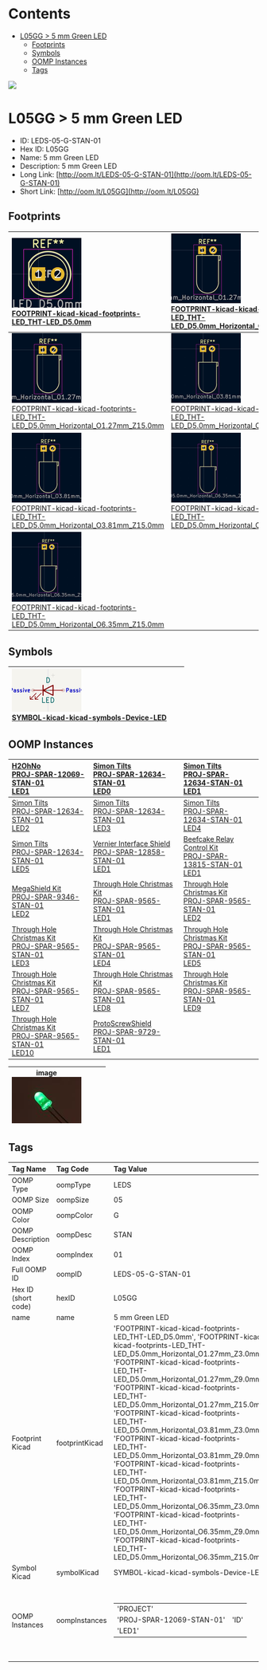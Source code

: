 



Contents
========

* [L05GG > 5 mm Green LED](#l05gg--5-mm-green-led)
	* [Footprints](#footprints)
	* [Symbols](#symbols)
	* [OOMP Instances](#oomp-instances)
	* [Tags](#tags)
  
![][im]
# L05GG > 5 mm Green LED

- ID: LEDS-05-G-STAN-01
- Hex ID: L05GG
- Name: 5 mm Green LED
- Description: 5 mm Green LED
- Long Link: [http://oom.lt/LEDS-05-G-STAN-01](http://oom.lt/LEDS-05-G-STAN-01)
- Short Link: [http://oom.lt/L05GG](http://oom.lt/L05GG)

## Footprints
  

|[![](https://raw.githubusercontent.com/oomlout/oomlout_OOMP_eda_V2/main/FOOTPRINT/kicad/kicad-footprints/LED_THT/LED_D5.0mm/image_140.png)<br>FOOTPRINT-kicad-kicad-footprints-LED_THT-LED_D5.0mm](https://github.com/oomlout/oomlout_OOMP_eda_V2/tree/main/FOOTPRINT/kicad/kicad-footprints/LED_THT/LED_D5.0mm/)|[![](https://raw.githubusercontent.com/oomlout/oomlout_OOMP_eda_V2/main/FOOTPRINT/kicad/kicad-footprints/LED_THT/LED_D5.0mm_Horizontal_O1.27mm_Z3.0mm/image_140.png)<br>FOOTPRINT-kicad-kicad-footprints-LED_THT-LED_D5.0mm_Horizontal_O1.27mm_Z3.0mm](https://github.com/oomlout/oomlout_OOMP_eda_V2/tree/main/FOOTPRINT/kicad/kicad-footprints/LED_THT/LED_D5.0mm_Horizontal_O1.27mm_Z3.0mm/)|[![](https://raw.githubusercontent.com/oomlout/oomlout_OOMP_eda_V2/main/FOOTPRINT/kicad/kicad-footprints/LED_THT/LED_D5.0mm_Horizontal_O1.27mm_Z9.0mm/image_140.png)<br>FOOTPRINT-kicad-kicad-footprints-LED_THT-LED_D5.0mm_Horizontal_O1.27mm_Z9.0mm](https://github.com/oomlout/oomlout_OOMP_eda_V2/tree/main/FOOTPRINT/kicad/kicad-footprints/LED_THT/LED_D5.0mm_Horizontal_O1.27mm_Z9.0mm/)|
| :--- | :--- | :--- |
|[![](https://raw.githubusercontent.com/oomlout/oomlout_OOMP_eda_V2/main/FOOTPRINT/kicad/kicad-footprints/LED_THT/LED_D5.0mm_Horizontal_O1.27mm_Z15.0mm/image_140.png)<br>FOOTPRINT-kicad-kicad-footprints-LED_THT-LED_D5.0mm_Horizontal_O1.27mm_Z15.0mm](https://github.com/oomlout/oomlout_OOMP_eda_V2/tree/main/FOOTPRINT/kicad/kicad-footprints/LED_THT/LED_D5.0mm_Horizontal_O1.27mm_Z15.0mm/)|[![](https://raw.githubusercontent.com/oomlout/oomlout_OOMP_eda_V2/main/FOOTPRINT/kicad/kicad-footprints/LED_THT/LED_D5.0mm_Horizontal_O3.81mm_Z3.0mm/image_140.png)<br>FOOTPRINT-kicad-kicad-footprints-LED_THT-LED_D5.0mm_Horizontal_O3.81mm_Z3.0mm](https://github.com/oomlout/oomlout_OOMP_eda_V2/tree/main/FOOTPRINT/kicad/kicad-footprints/LED_THT/LED_D5.0mm_Horizontal_O3.81mm_Z3.0mm/)|[![](https://raw.githubusercontent.com/oomlout/oomlout_OOMP_eda_V2/main/FOOTPRINT/kicad/kicad-footprints/LED_THT/LED_D5.0mm_Horizontal_O3.81mm_Z9.0mm/image_140.png)<br>FOOTPRINT-kicad-kicad-footprints-LED_THT-LED_D5.0mm_Horizontal_O3.81mm_Z9.0mm](https://github.com/oomlout/oomlout_OOMP_eda_V2/tree/main/FOOTPRINT/kicad/kicad-footprints/LED_THT/LED_D5.0mm_Horizontal_O3.81mm_Z9.0mm/)|
|[![](https://raw.githubusercontent.com/oomlout/oomlout_OOMP_eda_V2/main/FOOTPRINT/kicad/kicad-footprints/LED_THT/LED_D5.0mm_Horizontal_O3.81mm_Z15.0mm/image_140.png)<br>FOOTPRINT-kicad-kicad-footprints-LED_THT-LED_D5.0mm_Horizontal_O3.81mm_Z15.0mm](https://github.com/oomlout/oomlout_OOMP_eda_V2/tree/main/FOOTPRINT/kicad/kicad-footprints/LED_THT/LED_D5.0mm_Horizontal_O3.81mm_Z15.0mm/)|[![](https://raw.githubusercontent.com/oomlout/oomlout_OOMP_eda_V2/main/FOOTPRINT/kicad/kicad-footprints/LED_THT/LED_D5.0mm_Horizontal_O6.35mm_Z3.0mm/image_140.png)<br>FOOTPRINT-kicad-kicad-footprints-LED_THT-LED_D5.0mm_Horizontal_O6.35mm_Z3.0mm](https://github.com/oomlout/oomlout_OOMP_eda_V2/tree/main/FOOTPRINT/kicad/kicad-footprints/LED_THT/LED_D5.0mm_Horizontal_O6.35mm_Z3.0mm/)|[![](https://raw.githubusercontent.com/oomlout/oomlout_OOMP_eda_V2/main/FOOTPRINT/kicad/kicad-footprints/LED_THT/LED_D5.0mm_Horizontal_O6.35mm_Z9.0mm/image_140.png)<br>FOOTPRINT-kicad-kicad-footprints-LED_THT-LED_D5.0mm_Horizontal_O6.35mm_Z9.0mm](https://github.com/oomlout/oomlout_OOMP_eda_V2/tree/main/FOOTPRINT/kicad/kicad-footprints/LED_THT/LED_D5.0mm_Horizontal_O6.35mm_Z9.0mm/)|
|[![](https://raw.githubusercontent.com/oomlout/oomlout_OOMP_eda_V2/main/FOOTPRINT/kicad/kicad-footprints/LED_THT/LED_D5.0mm_Horizontal_O6.35mm_Z15.0mm/image_140.png)<br>FOOTPRINT-kicad-kicad-footprints-LED_THT-LED_D5.0mm_Horizontal_O6.35mm_Z15.0mm](https://github.com/oomlout/oomlout_OOMP_eda_V2/tree/main/FOOTPRINT/kicad/kicad-footprints/LED_THT/LED_D5.0mm_Horizontal_O6.35mm_Z15.0mm/)|||

## Symbols
  

|[![](https://raw.githubusercontent.com/oomlout/oomlout_OOMP_eda_V2/main/SYMBOL/kicad/kicad-symbols/Device/LED/image_140.png)<br>SYMBOL-kicad-kicad-symbols-Device-LED](https://github.com/oomlout/oomlout_OOMP_eda_V2/tree/main/SYMBOL/kicad/kicad-symbols/Device/LED/)|||
| :--- | :--- | :--- |

## OOMP Instances
  

|[H2OhNo<br>PROJ-SPAR-12069-STAN-01<br>LED1](https://github.com/oomlout/oomlout_OOMP_projects_V2/tree/main/PROJ/SPAR/12069/STAN/01/)|[Simon Tilts<br>PROJ-SPAR-12634-STAN-01<br>LED0](https://github.com/oomlout/oomlout_OOMP_projects_V2/tree/main/PROJ/SPAR/12634/STAN/01/)|[Simon Tilts<br>PROJ-SPAR-12634-STAN-01<br>LED1](https://github.com/oomlout/oomlout_OOMP_projects_V2/tree/main/PROJ/SPAR/12634/STAN/01/)|
| :--- | :--- | :--- |
|[Simon Tilts<br>PROJ-SPAR-12634-STAN-01<br>LED2](https://github.com/oomlout/oomlout_OOMP_projects_V2/tree/main/PROJ/SPAR/12634/STAN/01/)|[Simon Tilts<br>PROJ-SPAR-12634-STAN-01<br>LED3](https://github.com/oomlout/oomlout_OOMP_projects_V2/tree/main/PROJ/SPAR/12634/STAN/01/)|[Simon Tilts<br>PROJ-SPAR-12634-STAN-01<br>LED4](https://github.com/oomlout/oomlout_OOMP_projects_V2/tree/main/PROJ/SPAR/12634/STAN/01/)|
|[Simon Tilts<br>PROJ-SPAR-12634-STAN-01<br>LED5](https://github.com/oomlout/oomlout_OOMP_projects_V2/tree/main/PROJ/SPAR/12634/STAN/01/)|[Vernier Interface Shield<br>PROJ-SPAR-12858-STAN-01<br>LED1](https://github.com/oomlout/oomlout_OOMP_projects_V2/tree/main/PROJ/SPAR/12858/STAN/01/)|[Beefcake Relay Control Kit<br>PROJ-SPAR-13815-STAN-01<br>LED1](https://github.com/oomlout/oomlout_OOMP_projects_V2/tree/main/PROJ/SPAR/13815/STAN/01/)|
|[MegaShield Kit<br>PROJ-SPAR-9346-STAN-01<br>LED2](https://github.com/oomlout/oomlout_OOMP_projects_V2/tree/main/PROJ/SPAR/9346/STAN/01/)|[Through Hole Christmas Kit<br>PROJ-SPAR-9565-STAN-01<br>LED1](https://github.com/oomlout/oomlout_OOMP_projects_V2/tree/main/PROJ/SPAR/9565/STAN/01/)|[Through Hole Christmas Kit<br>PROJ-SPAR-9565-STAN-01<br>LED2](https://github.com/oomlout/oomlout_OOMP_projects_V2/tree/main/PROJ/SPAR/9565/STAN/01/)|
|[Through Hole Christmas Kit<br>PROJ-SPAR-9565-STAN-01<br>LED3](https://github.com/oomlout/oomlout_OOMP_projects_V2/tree/main/PROJ/SPAR/9565/STAN/01/)|[Through Hole Christmas Kit<br>PROJ-SPAR-9565-STAN-01<br>LED4](https://github.com/oomlout/oomlout_OOMP_projects_V2/tree/main/PROJ/SPAR/9565/STAN/01/)|[Through Hole Christmas Kit<br>PROJ-SPAR-9565-STAN-01<br>LED5](https://github.com/oomlout/oomlout_OOMP_projects_V2/tree/main/PROJ/SPAR/9565/STAN/01/)|
|[Through Hole Christmas Kit<br>PROJ-SPAR-9565-STAN-01<br>LED7](https://github.com/oomlout/oomlout_OOMP_projects_V2/tree/main/PROJ/SPAR/9565/STAN/01/)|[Through Hole Christmas Kit<br>PROJ-SPAR-9565-STAN-01<br>LED8](https://github.com/oomlout/oomlout_OOMP_projects_V2/tree/main/PROJ/SPAR/9565/STAN/01/)|[Through Hole Christmas Kit<br>PROJ-SPAR-9565-STAN-01<br>LED9](https://github.com/oomlout/oomlout_OOMP_projects_V2/tree/main/PROJ/SPAR/9565/STAN/01/)|
|[Through Hole Christmas Kit<br>PROJ-SPAR-9565-STAN-01<br>LED10](https://github.com/oomlout/oomlout_OOMP_projects_V2/tree/main/PROJ/SPAR/9565/STAN/01/)|[ProtoScrewShield<br>PROJ-SPAR-9729-STAN-01<br>LED1](https://github.com/oomlout/oomlout_OOMP_projects_V2/tree/main/PROJ/SPAR/9729/STAN/01/)||
  

|image<br>[![](https://raw.githubusercontent.com/oomlout/oomlout_OOMP_parts_V2/main/LEDS/05/G/STAN/01/image_140.jpg)](https://github.com/oomlout/oomlout_OOMP_parts_V2/tree/main/LEDS/05/G/STAN/01/image.jpg)||||
| :---: | :---: | :---: | :---: |

## Tags
  

|Tag Name|Tag Code|Tag Value|
| :--- | :--- | :--- |
|OOMP Type|oompType|LEDS|
|OOMP Size|oompSize|05|
|OOMP Color|oompColor|G|
|OOMP Description|oompDesc|STAN|
|OOMP Index|oompIndex|01|
|Full OOMP ID|oompID|LEDS-05-G-STAN-01|
|Hex ID (short code)|hexID|L05GG|
|name|name|5 mm Green LED|
|Footprint Kicad|footprintKicad|'FOOTPRINT-kicad-kicad-footprints-LED_THT-LED_D5.0mm', 'FOOTPRINT-kicad-kicad-footprints-LED_THT-LED_D5.0mm_Horizontal_O1.27mm_Z3.0mm', 'FOOTPRINT-kicad-kicad-footprints-LED_THT-LED_D5.0mm_Horizontal_O1.27mm_Z9.0mm', 'FOOTPRINT-kicad-kicad-footprints-LED_THT-LED_D5.0mm_Horizontal_O1.27mm_Z15.0mm', 'FOOTPRINT-kicad-kicad-footprints-LED_THT-LED_D5.0mm_Horizontal_O3.81mm_Z3.0mm', 'FOOTPRINT-kicad-kicad-footprints-LED_THT-LED_D5.0mm_Horizontal_O3.81mm_Z9.0mm', 'FOOTPRINT-kicad-kicad-footprints-LED_THT-LED_D5.0mm_Horizontal_O3.81mm_Z15.0mm', 'FOOTPRINT-kicad-kicad-footprints-LED_THT-LED_D5.0mm_Horizontal_O6.35mm_Z3.0mm', 'FOOTPRINT-kicad-kicad-footprints-LED_THT-LED_D5.0mm_Horizontal_O6.35mm_Z9.0mm', 'FOOTPRINT-kicad-kicad-footprints-LED_THT-LED_D5.0mm_Horizontal_O6.35mm_Z15.0mm'|
|Symbol Kicad|symbolKicad|SYMBOL-kicad-kicad-symbols-Device-LED|
|OOMP Instances|oompInstances|<table><tr><td>'PROJECT'</td></tr><tr><td> 'PROJ-SPAR-12069-STAN-01'</td><td> 'ID'</td></tr><tr><td> 'LED1'</td></tr></table></td><td> <table><tr><td>'PROJECT'</td></tr><tr><td> 'PROJ-SPAR-12634-STAN-01'</td><td> 'ID'</td></tr><tr><td> 'LED0'</td></tr></table></td><td> <table><tr><td>'PROJECT'</td></tr><tr><td> 'PROJ-SPAR-12634-STAN-01'</td><td> 'ID'</td></tr><tr><td> 'LED1'</td></tr></table></td><td> <table><tr><td>'PROJECT'</td></tr><tr><td> 'PROJ-SPAR-12634-STAN-01'</td><td> 'ID'</td></tr><tr><td> 'LED2'</td></tr></table></td><td> <table><tr><td>'PROJECT'</td></tr><tr><td> 'PROJ-SPAR-12634-STAN-01'</td><td> 'ID'</td></tr><tr><td> 'LED3'</td></tr></table></td><td> <table><tr><td>'PROJECT'</td></tr><tr><td> 'PROJ-SPAR-12634-STAN-01'</td><td> 'ID'</td></tr><tr><td> 'LED4'</td></tr></table></td><td> <table><tr><td>'PROJECT'</td></tr><tr><td> 'PROJ-SPAR-12634-STAN-01'</td><td> 'ID'</td></tr><tr><td> 'LED5'</td></tr></table></td><td> <table><tr><td>'PROJECT'</td></tr><tr><td> 'PROJ-SPAR-12858-STAN-01'</td><td> 'ID'</td></tr><tr><td> 'LED1'</td></tr></table></td><td> <table><tr><td>'PROJECT'</td></tr><tr><td> 'PROJ-SPAR-13815-STAN-01'</td><td> 'ID'</td></tr><tr><td> 'LED1'</td></tr></table></td><td> <table><tr><td>'PROJECT'</td></tr><tr><td> 'PROJ-SPAR-9346-STAN-01'</td><td> 'ID'</td></tr><tr><td> 'LED2'</td></tr></table></td><td> <table><tr><td>'PROJECT'</td></tr><tr><td> 'PROJ-SPAR-9565-STAN-01'</td><td> 'ID'</td></tr><tr><td> 'LED1'</td></tr></table></td><td> <table><tr><td>'PROJECT'</td></tr><tr><td> 'PROJ-SPAR-9565-STAN-01'</td><td> 'ID'</td></tr><tr><td> 'LED2'</td></tr></table></td><td> <table><tr><td>'PROJECT'</td></tr><tr><td> 'PROJ-SPAR-9565-STAN-01'</td><td> 'ID'</td></tr><tr><td> 'LED3'</td></tr></table></td><td> <table><tr><td>'PROJECT'</td></tr><tr><td> 'PROJ-SPAR-9565-STAN-01'</td><td> 'ID'</td></tr><tr><td> 'LED4'</td></tr></table></td><td> <table><tr><td>'PROJECT'</td></tr><tr><td> 'PROJ-SPAR-9565-STAN-01'</td><td> 'ID'</td></tr><tr><td> 'LED5'</td></tr></table></td><td> <table><tr><td>'PROJECT'</td></tr><tr><td> 'PROJ-SPAR-9565-STAN-01'</td><td> 'ID'</td></tr><tr><td> 'LED7'</td></tr></table></td><td> <table><tr><td>'PROJECT'</td></tr><tr><td> 'PROJ-SPAR-9565-STAN-01'</td><td> 'ID'</td></tr><tr><td> 'LED8'</td></tr></table></td><td> <table><tr><td>'PROJECT'</td></tr><tr><td> 'PROJ-SPAR-9565-STAN-01'</td><td> 'ID'</td></tr><tr><td> 'LED9'</td></tr></table></td><td> <table><tr><td>'PROJECT'</td></tr><tr><td> 'PROJ-SPAR-9565-STAN-01'</td><td> 'ID'</td></tr><tr><td> 'LED10'</td></tr></table></td><td> <table><tr><td>'PROJECT'</td></tr><tr><td> 'PROJ-SPAR-9729-STAN-01'</td><td> 'ID'</td></tr><tr><td> 'LED1'</td></tr></table>|
||||



[im]: image_450.jpg
